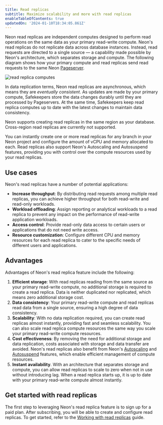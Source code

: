 ```yaml
---
title: Read replicas
subtitle: Maximize scalability and more with read replicas
enableTableOfContents: true
updatedOn: '2024-01-10T18:34:05.861Z'
---
```


Neon read replicas are independent computes designed to perform read operations on the same data as your primary read-write compute. Neon's read replicas do not replicate data across database instances. Instead, read requests are directed to a single source &#8212; a capability made possible by Neon's architecture, which separates storage and compute. The following diagram shows how your primary compute and read replicas send read requests to the same Neon [Pageserver](/docs/reference/glossary#pageserver).

![read replica computes](/docs/introduction/read_replicas.jpg)

In data replication terms, Neon read replicas are asynchronous, which means they are _eventually consistent_. As updates are made by your primary compute, Safekeepers store the data changes durably until they are processed by Pageservers. At the same time, Safekeepers keep read replica computes up to date with the latest changes to maintain data consistency.

Neon supports creating read replicas in the same region as your database. Cross-region read replicas are currently not supported.

You can instantly create one or more read replicas for any branch in your Neon project and configure the amount of vCPU and memory allocated to each. Read replicas also support Neon's Autoscaling and Autosuspend features, providing you with control over the compute resources used by your read replicas.

## Use cases

Neon's read replicas have a number of potential applications:

- **Increase throughput**: By distributing read requests among multiple read replicas, you can achieve higher throughput for both read-write and read-only workloads.
- **Workload offloading**: Assign reporting or analytical workloads to a read replica to prevent any impact on the performance of read-write application workloads.
- **Access control**: Provide read-only data access to certain users or applications that do not need write access.
- **Resource customization**: Configure different CPU and memory resources for each read replica to cater to the specific needs of different users and applications.

## Advantages

Advantages of Neon's read replica feature include the following:

1. **Efficient storage**: With read replicas reading from the same source as your primary read-write compute, no additional storage is required to create a read replica. Data is neither duplicated nor replicated, which means zero additional storage cost.
2. **Data consistency**: Your primary read-write compute and read replicas read data from a single source, ensuring a high degree of data consistency.
3. **Scalability**: With no data replication required, you can create read replicas almost instantly, providing fast and seamless scalability. You can also scale read replica compute resources the same way you scale your primary read-write compute resources.
4. **Cost effectiveness**: By removing the need for additional storage and data replication, costs associated with storage and data transfer are avoided. Neon's read replicas also benefit from Neon's [Autoscaling](/docs/introduction/autoscaling) and [Autosuspend](/docs/manage/endpoints#auto-suspend-configuration) features, which enable efficient management of compute resources.
5. **Instant availability**. With an architecture that separates storage and compute, you can allow read replicas to scale to zero when not in use without introducing lag. When a read replica starts up, it is up to date with your primary read-write compute almost instantly.

## Get started with read replicas

The first step to leveraging Neon's read replica feature is to sign up for a paid plan. After subscribing, you will be able to create and configure read replicas. To get started, refer to the [Working with read replicas](/docs/guides/read-replica-guide) guide.
